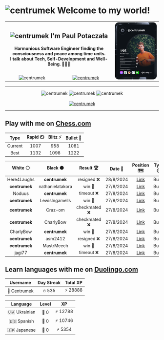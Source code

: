 <h1>
  <img
    src="https://emojis.slackmojis.com/emojis/images/1531849430/4246/blob-sunglasses.gif"
    width="30"
    alt="centrumek"
  />
  Welcome to my world!
</h1>

<table>
  <tbody>
    <tr>
      <td align="center" width="70%" colspan="2">
        <h2>
          <img
            src="https://raw.githubusercontent.com/MartinHeinz/MartinHeinz/master/wave.gif"
            width="30px"
            alt="centrumek"
          />
          I'm Paul Potaczała
        </h2>
        <h4>
          Harmonious Software Engineer finding the consciousness and peace among time units.
          <br/>
          I talk about Tech, Self-Development and Well-Being. 🌿🧘🚀
        </h4>
      </td>
      <td width="30%" rowspan="2">
        <a href="https://app.daily.dev/centrumek">
          <img
            src="./devcard.svg"
            alt="centrumek"
          />
        </a>
      </td>
    </tr>
    <tr align="center">
      <td>
        <img
          src="https://komarev.com/ghpvc/?username=centrumek&label=visitors&color=0e75b6&style=flat"
          alt="centrumek"
        >
      </td>
      <td>
        <a href="https://stackoverflow.com/users/14496012/centrumek">
          <img
            src="https://stackoverflow.com/users/flair/14496012.png?theme=dark"
            alt="centrumek"
          >
        </a>
      </td>
    </tr>
  </tbody>
</table>

---
<div align="center">
  <img 
    src="https://github-readme-stats.vercel.app/api?username=centrumek&show_icons=true&count_private=true&theme=dark&hide_border=true&hide=issues,contribs&bg_color=00000000"
    alt="centrumek"
  />
  <img
    src="https://github-readme-stats.vercel.app/api/top-langs/?username=centrumek&layout=compact&hide_border=true&theme=dark&bg_color=00000000&langs_count=6&exclude_repo=air-statistic-app"
    alt="centrumek"
  />
  <img 
    src="https://github-readme-streak-stats.herokuapp.com?user=centrumek&theme=dark&hide_border=true&background=FFFFFF00"
    alt="centrumek"
  />
  <br/>
  <br/>
  <a href="https://www.buymeacoffee.com/centrumek">
    <img
      src="https://cdn.buymeacoffee.com/buttons/v2/default-orange.png"
      height="50"
      width="210"
      alt="centrumek"
    />
  </a>
</div>

---

## Play with me on [Chess.com](https://www.chess.com/member/centrumek)

<div align="center">
<!--START_SECTION:chessStats-->
<!-- Automatically generated with https://github.com/Balastrong/chess-stats-action -->

| Type | Rapid ⏲️ | Blitz ⚡ | Bullet 🔫 |
|:---:|:---:|:---:|:---:|
| Current | 1007 | 958 | 1081 |
| Best | 1132 | 1098 | 1222 |

| White ⚪ | Black ⚫ | Result 🏆 | Date 📅 | Position 🗺️ | Type 🕕 |
|:---:|:---:|:---:|:---:|:---:|:---:|
| Here4Laughs | **centrumek** | resigned ❌ | 28/8/2024 | <a href="http://www.ee.unb.ca/cgi-bin/tervo/fen.pl?select=Q7/1p2P3/1kp5/3p4/7p/1P5P/P1P2PP1/R2R2K1 b - -">Link</a> | Bullet |
| **centrumek** | nathanielatakora | win 🥇 | 27/8/2024 | <a href="http://www.ee.unb.ca/cgi-bin/tervo/fen.pl?select=2N5/1p1nk1pp/5p2/1P6/1Q1p4/3B1P2/6PP/1R1K3R b - -">Link</a> | Bullet |
| Noduus | **centrumek** | timeout ❌ | 27/8/2024 | <a href="http://www.ee.unb.ca/cgi-bin/tervo/fen.pl?select=1r6/1r2n1b1/1P1pkq1p/2p1p1p1/4P3/5NBP/Q1P2PP1/R4RK1 b - -">Link</a> | Bullet |
| **centrumek** | LewisIngamells | win 🥇 | 27/8/2024 | <a href="http://www.ee.unb.ca/cgi-bin/tervo/fen.pl?select=6k1/1K2R1p1/P4p1p/4b3/4r3/8/8/8 b - -">Link</a> | Bullet |
| **centrumek** | Craz-om | checkmated ❌ | 27/8/2024 | <a href="http://www.ee.unb.ca/cgi-bin/tervo/fen.pl?select=2k5/K1p4p/2p5/r7/P5P1/2b4P/8/1R6 w - -">Link</a> | Bullet |
| **centrumek** | CharlyBow | checkmated ❌ | 27/8/2024 | <a href="http://www.ee.unb.ca/cgi-bin/tervo/fen.pl?select=2kr3q/1pp2p2/4nPpK/7p/b3P2P/6P1/4N1B1/7R w - -">Link</a> | Bullet |
| CharlyBow | **centrumek** | win 🥇 | 27/8/2024 | <a href="http://www.ee.unb.ca/cgi-bin/tervo/fen.pl?select=1r2k3/1p6/p3p3/2p2p2/1P6/P2b4/3p4/2qK4 w - -">Link</a> | Bullet |
| **centrumek** | asm2412 | resigned ❌ | 27/8/2024 | <a href="http://www.ee.unb.ca/cgi-bin/tervo/fen.pl?select=qn3rk1/2p2ppp/1p3n2/4p3/8/3P1P1N/3KB1PP/7R w - -">Link</a> | Bullet |
| **centrumek** | MastrMeech | win 🥇 | 27/8/2024 | <a href="http://www.ee.unb.ca/cgi-bin/tervo/fen.pl?select=2r3k1/2p2ppp/p7/Ppr4q/8/6P1/2R4P/2KQ3R b - -">Link</a> | Bullet |
| jagi77 | **centrumek** | timeout ❌ | 27/8/2024 | <a href="http://www.ee.unb.ca/cgi-bin/tervo/fen.pl?select=8/8/8/8/2k4R/8/6r1/2K5 b - -">Link</a> | Bullet |

<!--END_SECTION:chessStats-->
</div>

## Learn languages with me on [Duolingo.com](https://www.duolingo.com/profile/Centrumek)

<div align="center">
<!--START_SECTION:duolingoStats-->
<!-- Automatically generated with https://github.com/centrumek/duolingo-readme-stats-->

| Username | Day Streak | Total XP |
|:---:|:---:|:---:|
| 👤 Centrumek | 🔥 535 | ⚡ 28888 |

| Language | Level | XP |
|:---:|:---:|:---:|
| 🇺🇦 Ukrainian | 👑 0 | ⚡ 12788 |
| 🇪🇸 Spanish | 👑 0 | ⚡ 10746 |
| 🇯🇵 Japanese | 👑 0 | ⚡ 5354 |

<!--END_SECTION:duolingoStats-->
</div>
<!--
**centrumek/centrumek** is a ✨ _special_ ✨ repository because its `README.md` (this file) appears on your GitHub profile.

Here are some ideas to get you started:

- 🔭 I’m currently working on ...
- 🌱 I’m currently learning ...
- 👯 I’m looking to collaborate on ...
- 🤔 I’m looking for help with ...
- 💬 Ask me about ...
- 📫 How to reach me: ...
- 😄 Pronouns: ...
- ⚡ Fun fact: ...
-->
